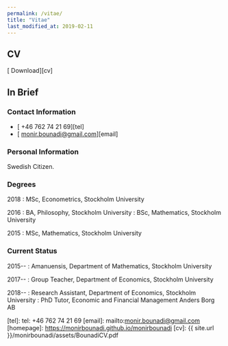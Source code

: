 ```yaml
---
permalink: /vitae/
title: "Vitae"
last_modified_at: 2019-02-11
---
```


## CV

[<i class="fas fa-file-pdf"></i> Download][cv]

## In Brief

### Contact Information

- [<i class="fas fa-phone"></i> +46 762 74 21 69][tel]
- [<i class="fas fa-envelope"></i> monir.bounadi@gmail.com][email]

### Personal Information

Swedish Citizen.

### Degrees

2018
:	MSc, Econometrics, Stockholm University

2016
:	BA, Philosophy, Stockholm University
:	BSc, Mathematics, Stockholm University

2015
:	MSc, Mathematics, Stockholm University

### Current Status 

2015--
:	Amanuensis, Department of Mathematics, Stockholm University

2017--
:	Group Teacher, Department of Economics, Stockholm University

2018--
:	Research Assistant, Department of Economics, Stockholm University 
:	PhD Tutor, Economic and Financial Management Anders Borg AB

[tel]: tel: +46 762 74 21 69
[email]: mailto:monir.bounadi@gmail.com
[homepage]: https://monirbounadi.github.io/monirbounadi
[cv]: {{ site.url }}/monirbounadi/assets/BounadiCV.pdf
